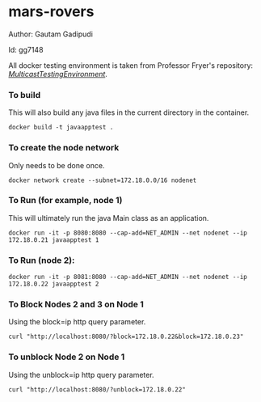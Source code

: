 # mars-rovers
Author: Gautam Gadipudi

Id: gg7148

All docker testing environment is taken from Professor Fryer's repository: *[MulticastTestingEnvironment](https://www.markdownguide.org)*.
### To build
This will also build any java files in the current directory in the container.

`docker build -t javaapptest . `

### To create the node network
Only needs to be done once.

`docker network create --subnet=172.18.0.0/16 nodenet `


### To Run (for example, node 1)
This will ultimately run the java Main class as an application.

`docker run -it -p 8080:8080 --cap-add=NET_ADMIN --net nodenet --ip 172.18.0.21 javaapptest 1 `

### To Run (node 2):
`docker run -it -p 8081:8080 --cap-add=NET_ADMIN --net nodenet --ip 172.18.0.22 javaapptest 2 `

### To Block Nodes 2 and 3 on Node 1
Using the block=ip http query parameter.

`curl "http://localhost:8080/?block=172.18.0.22&block=172.18.0.23" `

### To unblock Node 2 on Node 1
Using the unblock=ip http query parameter.

`curl "http://localhost:8080/?unblock=172.18.0.22" `